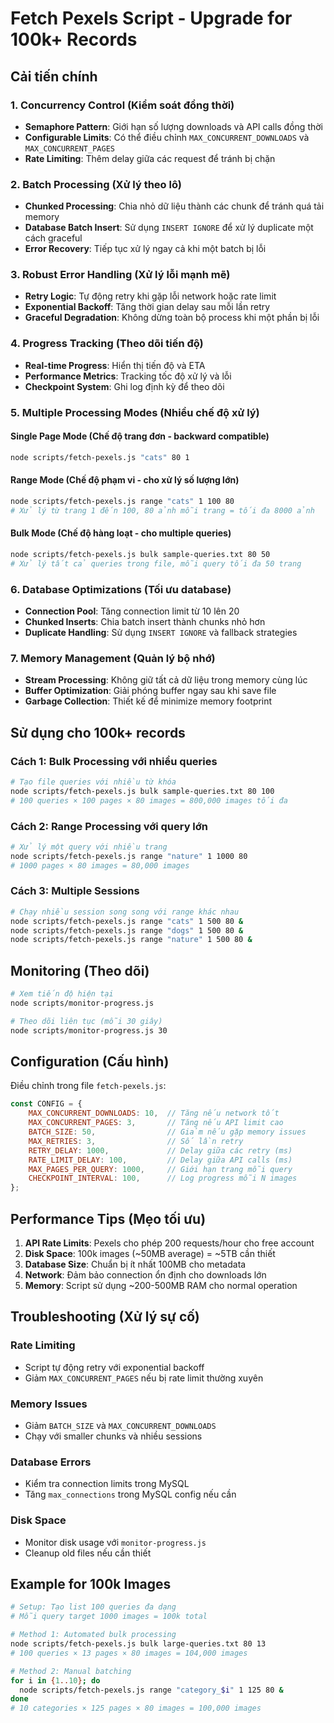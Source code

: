 # Fetch Pexels Script - Upgrade for 100k+ Records

## Cải tiến chính

### 1. Concurrency Control (Kiểm soát đồng thời)
- **Semaphore Pattern**: Giới hạn số lượng downloads và API calls đồng thời
- **Configurable Limits**: Có thể điều chỉnh `MAX_CONCURRENT_DOWNLOADS` và `MAX_CONCURRENT_PAGES`
- **Rate Limiting**: Thêm delay giữa các request để tránh bị chặn

### 2. Batch Processing (Xử lý theo lô)
- **Chunked Processing**: Chia nhỏ dữ liệu thành các chunk để tránh quá tải memory
- **Database Batch Insert**: Sử dụng `INSERT IGNORE` để xử lý duplicate một cách graceful
- **Error Recovery**: Tiếp tục xử lý ngay cả khi một batch bị lỗi

### 3. Robust Error Handling (Xử lý lỗi mạnh mẽ)
- **Retry Logic**: Tự động retry khi gặp lỗi network hoặc rate limit
- **Exponential Backoff**: Tăng thời gian delay sau mỗi lần retry
- **Graceful Degradation**: Không dừng toàn bộ process khi một phần bị lỗi

### 4. Progress Tracking (Theo dõi tiến độ)
- **Real-time Progress**: Hiển thị tiến độ và ETA
- **Performance Metrics**: Tracking tốc độ xử lý và lỗi
- **Checkpoint System**: Ghi log định kỳ để theo dõi

### 5. Multiple Processing Modes (Nhiều chế độ xử lý)

#### Single Page Mode (Chế độ trang đơn - backward compatible)
```bash
node scripts/fetch-pexels.js "cats" 80 1
```

#### Range Mode (Chế độ phạm vi - cho xử lý số lượng lớn)
```bash
node scripts/fetch-pexels.js range "cats" 1 100 80
# Xử lý từ trang 1 đến 100, 80 ảnh mỗi trang = tối đa 8000 ảnh
```

#### Bulk Mode (Chế độ hàng loạt - cho multiple queries)
```bash
node scripts/fetch-pexels.js bulk sample-queries.txt 80 50
# Xử lý tất cả queries trong file, mỗi query tối đa 50 trang
```

### 6. Database Optimizations (Tối ưu database)
- **Connection Pool**: Tăng connection limit từ 10 lên 20
- **Chunked Inserts**: Chia batch insert thành chunks nhỏ hơn
- **Duplicate Handling**: Sử dụng `INSERT IGNORE` và fallback strategies

### 7. Memory Management (Quản lý bộ nhớ)
- **Stream Processing**: Không giữ tất cả dữ liệu trong memory cùng lúc
- **Buffer Optimization**: Giải phóng buffer ngay sau khi save file
- **Garbage Collection**: Thiết kế để minimize memory footprint

## Sử dụng cho 100k+ records

### Cách 1: Bulk Processing với nhiều queries
```bash
# Tạo file queries với nhiều từ khóa
node scripts/fetch-pexels.js bulk sample-queries.txt 80 100
# 100 queries × 100 pages × 80 images = 800,000 images tối đa
```

### Cách 2: Range Processing với query lớn
```bash
# Xử lý một query với nhiều trang
node scripts/fetch-pexels.js range "nature" 1 1000 80
# 1000 pages × 80 images = 80,000 images
```

### Cách 3: Multiple Sessions
```bash
# Chạy nhiều session song song với range khác nhau
node scripts/fetch-pexels.js range "cats" 1 500 80 &
node scripts/fetch-pexels.js range "dogs" 1 500 80 &
node scripts/fetch-pexels.js range "nature" 1 500 80 &
```

## Monitoring (Theo dõi)

```bash
# Xem tiến độ hiện tại
node scripts/monitor-progress.js

# Theo dõi liên tục (mỗi 30 giây)
node scripts/monitor-progress.js 30
```

## Configuration (Cấu hình)

Điều chỉnh trong file `fetch-pexels.js`:

```javascript
const CONFIG = {
    MAX_CONCURRENT_DOWNLOADS: 10,  // Tăng nếu network tốt
    MAX_CONCURRENT_PAGES: 3,       // Tăng nếu API limit cao
    BATCH_SIZE: 50,                // Giảm nếu gặp memory issues
    MAX_RETRIES: 3,                // Số lần retry
    RETRY_DELAY: 1000,             // Delay giữa các retry (ms)
    RATE_LIMIT_DELAY: 100,         // Delay giữa API calls (ms)
    MAX_PAGES_PER_QUERY: 1000,     // Giới hạn trang mỗi query
    CHECKPOINT_INTERVAL: 100,      // Log progress mỗi N images
};
```

## Performance Tips (Mẹo tối ưu)

1. **API Rate Limits**: Pexels cho phép 200 requests/hour cho free account
2. **Disk Space**: 100k images (~50MB average) = ~5TB cần thiết
3. **Database Size**: Chuẩn bị ít nhất 100MB cho metadata
4. **Network**: Đảm bảo connection ổn định cho downloads lớn
5. **Memory**: Script sử dụng ~200-500MB RAM cho normal operation

## Troubleshooting (Xử lý sự cố)

### Rate Limiting
- Script tự động retry với exponential backoff
- Giảm `MAX_CONCURRENT_PAGES` nếu bị rate limit thường xuyên

### Memory Issues
- Giảm `BATCH_SIZE` và `MAX_CONCURRENT_DOWNLOADS`
- Chạy với smaller chunks và nhiều sessions

### Database Errors
- Kiểm tra connection limits trong MySQL
- Tăng `max_connections` trong MySQL config nếu cần

### Disk Space
- Monitor disk usage với `monitor-progress.js`
- Cleanup old files nếu cần thiết

## Example for 100k Images

```bash
# Setup: Tạo list 100 queries đa dạng
# Mỗi query target 1000 images = 100k total

# Method 1: Automated bulk processing
node scripts/fetch-pexels.js bulk large-queries.txt 80 13
# 100 queries × 13 pages × 80 images = 104,000 images

# Method 2: Manual batching
for i in {1..10}; do
  node scripts/fetch-pexels.js range "category_$i" 1 125 80 &
done
# 10 categories × 125 pages × 80 images = 100,000 images
```
